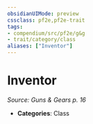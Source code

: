 ```yaml
---
obsidianUIMode: preview
cssclass: pf2e,pf2e-trait
tags:
- compendium/src/pf2e/g&g
- trait/category/class
aliases: ["Inventor"]
---
```

# Inventor  
*Source: Guns & Gears p. 16*  



- **Categories**: Class